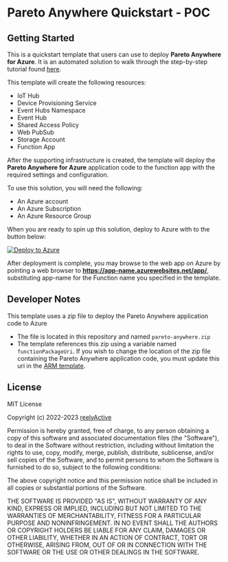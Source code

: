 Pareto Anywhere Quickstart - POC
=========================

Getting Started
---------------

This is a quickstart template that users can use to deploy __Pareto Anywhere for Azure__.
It is an automated solution to walk through the step-by-step tutorial found [here](https://reelyactive.github.io/diy/pareto-anywhere-azure/).

This template will create the following resources: 
* IoT Hub
* Device Provisioning Service
* Event Hubs Namespace
* Event Hub
* Shared Access Policy
* Web PubSub
* Storage Account
* Function App 

After the supporting infrastructure is created, the template will deploy the __Pareto Anywhere for Azure__ application code to the function app with the required settings and configuration.

To use this solution, you will need the following:
- An Azure account
- An Azure Subscription
- An Azure Resource Group

When you are ready to spin up this solution, deploy to Azure with to the button below:

[![Deploy to Azure](http://azuredeploy.net/deploybutton.png)](https://portal.azure.com/#create/Microsoft.Template/uri/https%3A%2F%2Fraw.githubusercontent.com%2Fadeany%2Fquickstart-pareto%2Fmain%2Fdeployments%2Fsupporting_resources_template.json)

After deployment is complete, you may browse to the web app on Azure by pointing a web browser to __https://app-name.azurewebsites.net/app/__, substituting app-name for the Function name you specified in the template.

Developer Notes
---------------

This template uses a zip file to deploy the Pareto Anywhere application code to Azure
* The file is located in this repository and named `pareto-anywhere.zip`
* The template references this zip using a variable named `functionPackageUri`. If you wish to change the location of the zip file containing the Pareto Anywhere application code, you must update this uri in the [ARM template](./deployments/supporting_resources_template.json).

License
-------

MIT License

Copyright (c) 2022-2023 [reelyActive](https://www.reelyactive.com)

Permission is hereby granted, free of charge, to any person obtaining a copy of this software and associated documentation files (the "Software"), to deal in the Software without restriction, including without limitation the rights to use, copy, modify, merge, publish, distribute, sublicense, and/or sell copies of the Software, and to permit persons to whom the Software is furnished to do so, subject to the following conditions:

The above copyright notice and this permission notice shall be included in all copies or substantial portions of the Software.

THE SOFTWARE IS PROVIDED "AS IS", WITHOUT WARRANTY OF ANY KIND, EXPRESS OR 
IMPLIED, INCLUDING BUT NOT LIMITED TO THE WARRANTIES OF MERCHANTABILITY, 
FITNESS FOR A PARTICULAR PURPOSE AND NONINFRINGEMENT. IN NO EVENT SHALL THE 
AUTHORS OR COPYRIGHT HOLDERS BE LIABLE FOR ANY CLAIM, DAMAGES OR OTHER 
LIABILITY, WHETHER IN AN ACTION OF CONTRACT, TORT OR OTHERWISE, ARISING FROM, 
OUT OF OR IN CONNECTION WITH THE SOFTWARE OR THE USE OR OTHER DEALINGS IN 
THE SOFTWARE.
